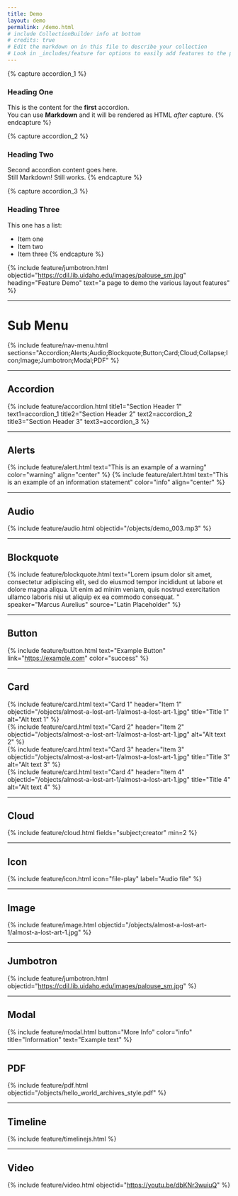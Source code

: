 ```yaml
---
title: Demo
layout: demo
permalink: /demo.html
# include CollectionBuilder info at bottom
# credits: true
# Edit the markdown on in this file to describe your collection
# Look in _includes/feature for options to easily add features to the page
---
```

{% capture accordion_1 %}
### Heading One
This is the content for the **first** accordion.  
You can use **Markdown** and it will be rendered as HTML *after* capture.
{% endcapture %}

{% capture accordion_2 %}
### Heading Two
Second accordion content goes here.  
Still Markdown! Still works.
{% endcapture %}

{% capture accordion_3 %}
### Heading Three
This one has a list:

- Item one
- Item two
- Item three
{% endcapture %}

{% include feature/jumbotron.html objectid="https://cdil.lib.uidaho.edu/images/palouse_sm.jpg" heading="Feature Demo" text="a page to demo the various layout features" %}

___

# Sub Menu

{% include feature/nav-menu.html sections="Accordion;Alerts;Audio;Blockquote;Button;Card;Cloud;Collapse;Icon;Image;Jumbotron;Modal;PDF" %}

---


## Accordion

{% include feature/accordion.html 
    title1="Section Header 1" text1=accordion_1
    title2="Section Header 2" text2=accordion_2 
    title3="Section Header 3" text3=accordion_3
%}
___


## Alerts

{% include feature/alert.html text="This is an example of a warning" color="warning" align="center" %}
{% include feature/alert.html text="This is an example of an information statement" color="info" align="center" %}

___


## Audio 

{% include feature/audio.html objectid="/objects/demo_003.mp3" %}

___


## Blockquote 

{% include feature/blockquote.html text="Lorem ipsum dolor sit amet, consectetur adipiscing elit, sed do eiusmod tempor incididunt ut labore et dolore magna aliqua. Ut enim ad minim veniam, quis nostrud exercitation ullamco laboris nisi ut aliquip ex ea commodo consequat. " speaker="Marcus Aurelius" source="Latin Placeholder" %}

___


## Button 
{% include feature/button.html text="Example Button" link="https://example.com" color="success" %}

___


## Card

<div class="container">
  <div class="row row-cols-1 row-cols-sm-2 row-cols-md-4 g-4">
    <div class="col">
      {% include feature/card.html text="Card 1" header="Item 1" objectid="/objects/almost-a-lost-art-1/almost-a-lost-art-1.jpg" title="Title 1" alt="Alt text 1" %}
    </div>
    <div class="col">
      {% include feature/card.html text="Card 2" header="Item 2" objectid="/objects/almost-a-lost-art-1/almost-a-lost-art-1.jpg" alt="Alt text 2" %}
    </div>
    <div class="col">
      {% include feature/card.html text="Card 3" header="Item 3" objectid="/objects/almost-a-lost-art-1/almost-a-lost-art-1.jpg" title="Title 3" alt="Alt text 3" %}
    </div>
    <div class="col">
      {% include feature/card.html text="Card 4" header="Item 4" objectid="/objects/almost-a-lost-art-1/almost-a-lost-art-1.jpg" title="Title 4" alt="Alt text 4" %}
    </div>
  </div>
</div>
 
___


## Cloud

 {% include feature/cloud.html fields="subject;creator" min=2 %}

___


## Icon

 {% include feature/icon.html icon="file-play" label="Audio file" %}

 ___


## Image

 {% include feature/image.html objectid="/objects/almost-a-lost-art-1/almost-a-lost-art-1.jpg" %}

 ___


## Jumbotron 
{% include feature/jumbotron.html objectid="https://cdil.lib.uidaho.edu/images/palouse_sm.jpg" %}

___


## Modal

{% include feature/modal.html button="More Info" color="info" title="Information" text="Example text" %}

___

## PDF

{% include feature/pdf.html objectid="/objects/hello_world_archives_style.pdf" %}

___

## Timeline

{% include feature/timelinejs.html %}

___

## Video

{% include feature/video.html objectid="https://youtu.be/dbKNr3wuiuQ" %}